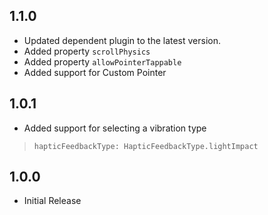 ## 1.1.0

- Updated dependent plugin to the latest version.
- Added property `scrollPhysics`
- Added property `allowPointerTappable`
- Added support for Custom Pointer

## 1.0.1

- Added support for selecting a vibration type
>`hapticFeedbackType: HapticFeedbackType.lightImpact`

## 1.0.0

- Initial Release